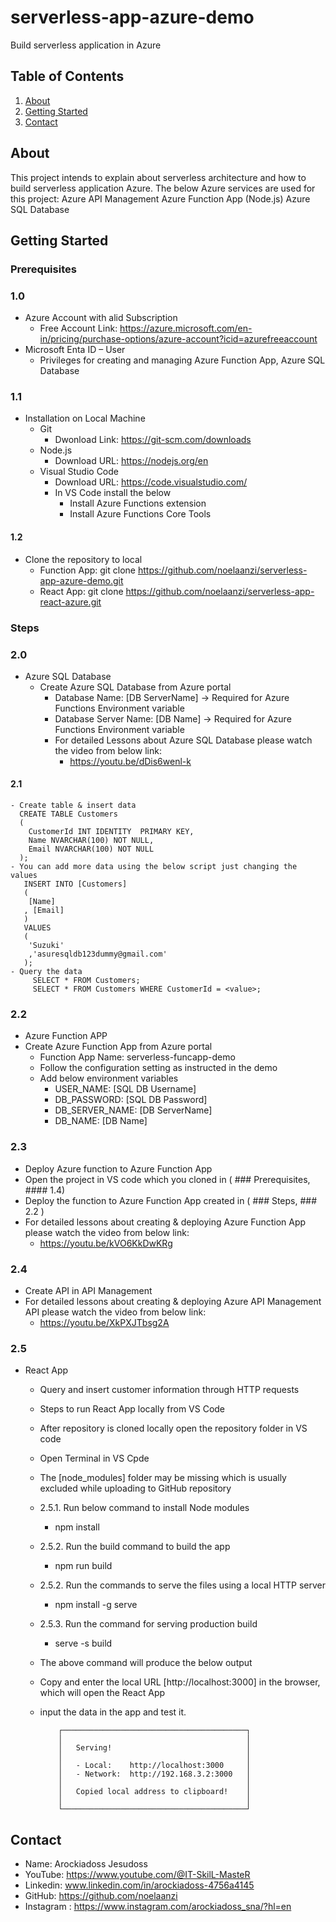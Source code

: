 # serverless-app-azure-demo
Build serverless application in Azure

## Table of Contents
1. [About](#about)
2. [Getting Started](#getting-started)
3. [Contact](#contact)

## About
This project intends to explain about serverless architecture and how to build serverless application Azure.
The below Azure services are used for this project:
  Azure API Management
  Azure Function App (Node.js)
  Azure SQL Database

## Getting Started
### Prerequisites
### 1.0
- Azure Account with alid Subscription
  - Free Account Link: https://azure.microsoft.com/en-in/pricing/purchase-options/azure-account?icid=azurefreeaccount
- Microsoft Enta ID – User
  - Privileges for creating and managing Azure Function App, Azure SQL Database
### 1.1
- Installation on Local Machine
  - Git
    - Dwonload Link: https://git-scm.com/downloads
  - Node.js
    - Download URL: https://nodejs.org/en
  - Visual Studio Code
    - Download URL: https://code.visualstudio.com/
    - In VS Code install the below
      - Install Azure Functions extension
      - Install Azure Functions Core Tools

#### 1.2
- Clone the repository to local
  - Function App: git clone https://github.com/noelaanzi/serverless-app-azure-demo.git
  - React App: git clone https://github.com/noelaanzi/serverless-app-react-azure.git

### Steps
### 2.0
- Azure SQL Database
  - Create Azure SQL Database from Azure portal
    - Database Name: [DB ServerName] -> Required for Azure Functions Environment variable   
    - Database Server Name: [DB Name] -> Required for Azure Functions Environment variable   
    - For detailed Lessons about Azure SQL Database please watch the video from below link:
      - https://youtu.be/dDis6wenl-k
 #### 2.1 
    - Create table & insert data
      CREATE TABLE Customers
      (
        CustomerId INT IDENTITY  PRIMARY KEY,
        Name NVARCHAR(100) NOT NULL,
        Email NVARCHAR(100) NOT NULL
      );
    - You can add more data using the below script just changing the values
       INSERT INTO [Customers]
       (
        [Name]
       , [Email]
       )
       VALUES
       (
        'Suzuki'
        ,'asuresqldb123dummy@gmail.com'
       );
    - Query the data
         SELECT * FROM Customers;
         SELECT * FROM Customers WHERE CustomerId = <value>;
         
### 2.2
- Azure Function APP
- Create Azure Function App from Azure portal
  - Function App Name: serverless-funcapp-demo
  - Follow the configuration setting as instructed in the demo
  - Add below environment variables
    - USER_NAME: [SQL DB Username]
    - DB_PASSWORD: [SQL DB Password]
    - DB_SERVER_NAME: [DB ServerName]  
    - DB_NAME: [DB Name]
     
### 2.3
- Deploy Azure function to Azure Function App
- Open the project in VS code which you cloned in ( ### Prerequisites, #### 1.4)
- Deploy the function to Azure Function App created in ( ### Steps, ### 2.2 )
- For detailed lessons about creating & deploying Azure Function App please watch the video from below link:
  - https://youtu.be/kVO6KkDwKRg
  
### 2.4
- Create API in API Management
- For detailed lessons about creating & deploying Azure API Management API please watch the video from below link:
  - https://youtu.be/XkPXJTbsg2A
 
### 2.5
- React App
  - Query and insert customer information through HTTP requests
  - Steps to run React App locally from VS Code
  - After repository is cloned locally open the repository folder in VS code
  - Open Terminal in VS Cpde
  - The [node_modules] folder may be missing which is usually excluded while uploading to GitHub repository
  - 2.5.1. Run below command to install Node modules
    - npm install
  - 2.5.2. Run the build command to build the app
    - npm run build
  - 2.5.2. Run the commands to serve the files using a local HTTP server
    - npm install -g serve
  - 2.5.3. Run the command for serving production build
    - serve -s build
  - The above command will produce the below output
  - Copy and enter the local URL [http://localhost:3000] in the browser, which will open the React App
  - input the data in the app and test it.

            ┌─────────────────────────────────────────┐
            │                                         │
            │   Serving!                              │
            │                                         │
            │   - Local:    http://localhost:3000     │
            │   - Network:  http://192.168.3.2:3000   │
            │                                         │
            │   Copied local address to clipboard!    │
            │                                         │
            └─────────────────────────────────────────┘
    
## Contact
- Name: Arockiadoss Jesudoss
- YouTube: https://www.youtube.com/@IT-SkilL-MasteR
- Linkedin: www.linkedin.com/in/arockiadoss-4756a4145
- GitHub: https://github.com/noelaanzi
- Instagram : https://www.instagram.com/arockiadoss_sna/?hl=en
